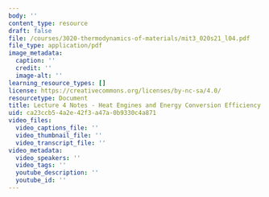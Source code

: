 ```yaml
---
body: ''
content_type: resource
draft: false
file: /courses/3020-thermodynamics-of-materials/mit3_020s21_l04.pdf
file_type: application/pdf
image_metadata:
  caption: ''
  credit: ''
  image-alt: ''
learning_resource_types: []
license: https://creativecommons.org/licenses/by-nc-sa/4.0/
resourcetype: Document
title: Lecture 4 Notes - Heat Engines and Energy Conversion Efficiency
uid: ca23ccb5-4a2e-42f3-a47a-0b9330c4a871
video_files:
  video_captions_file: ''
  video_thumbnail_file: ''
  video_transcript_file: ''
video_metadata:
  video_speakers: ''
  video_tags: ''
  youtube_description: ''
  youtube_id: ''
---
```

